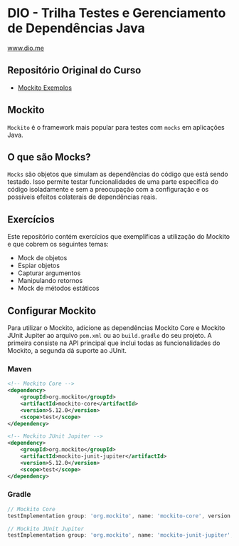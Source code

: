 # DIO - Trilha Testes e Gerenciamento de Dependências Java
www.dio.me

## Repositório Original do Curso
- [Mockito Exemplos](https://github.com/willyancaetano/mockito-exemplos)

## Mockito
`Mockito` é o framework mais popular para testes com `mocks` em aplicações Java.

## O que são Mocks?
`Mocks` são objetos que simulam as dependências do código que está sendo testado. Isso permite testar funcionalidades de uma parte específica do código isoladamente e sem a preocupação com a configuração e os possíveis efeitos colaterais de dependências reais.

## Exercícios
Este repositório contém exercícios que exemplificas a utilização do Mockito e que cobrem os seguintes temas:
- Mock de objetos
- Espiar objetos
- Capturar argumentos
- Manipulando retornos
- Mock de métodos estáticos

## Configurar Mockito
Para utilizar o Mockito, adicione as dependências Mockito Core e Mockito JUnit Jupiter ao arquivo `pom.xml` ou ao `build.gradle` do seu projeto. A primeira consiste na API principal que inclui todas as funcionalidades do Mockito, a segunda dá suporte ao JUnit.
### Maven
```xml
<!-- Mockito Core -->
<dependency>
    <groupId>org.mockito</groupId>
    <artifactId>mockito-core</artifactId>
    <version>5.12.0</version>
    <scope>test</scope>
</dependency>

<!-- Mockito JUnit Jupiter -->
<dependency>
    <groupId>org.mockito</groupId>
    <artifactId>mockito-junit-jupiter</artifactId>
    <version>5.12.0</version>
    <scope>test</scope>
</dependency>

```

### Gradle
```groovy
// Mockito Core
testImplementation group: 'org.mockito', name: 'mockito-core', version: '5.12.0'

// Mockito JUnit Jupiter
testImplementation group: 'org.mockito', name: 'mockito-junit-jupiter', version: '5.12.0'
```